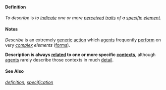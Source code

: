 #### Definition

*To describe* is *to [indicate](https://github.com/gcassel/Modular-Organization-Terminology/blob/master/terms/indicate.md) one or more [perceived](https://github.com/gcassel/Modular-Organization-Terminology/blob/master/terms/perceive.md) [traits](https://github.com/gcassel/Modular-Organization-Terminology/blob/master/terms/trait.md) of a [specific](https://github.com/gcassel/Modular-Organization-Terminology/blob/master/terms/specific.md) [element](https://github.com/gcassel/Modular-Organization-Terminology/blob/master/terms/element.md)*.
		
#### Notes  

*Describe* is an extremely [generic](https://github.com/gcassel/Modular-Organization-Terminology/blob/master/terms/generic.md) [action](https://github.com/gcassel/Modular-Organization-Terminology/blob/master/terms/action.md) which [agents](https://github.com/gcassel/Modular-Organization-Terminology/blob/master/terms/agent.md) frequently [perform](https://github.com/gcassel/Modular-Organization-Terminology/blob/master/terms/perform.md) on very *[complex](https://github.com/gcassel/Modular-Organization-Terminology/blob/master/terms/complex.md) elements* ([forms](https://github.com/gcassel/Modular-Organization-Terminology/blob/master/terms/form.md)).

**Description is always [related](https://github.com/gcassel/Modular-Organization-Terminology/blob/master/terms/relate.md) to one or more specific [contexts](https://github.com/gcassel/Modular-Organization-Terminology/blob/master/terms/context.md)**, although [agents](https://github.com/gcassel/Modular-Organization-Terminology/blob/master/terms/agent.md) rarely describe those contexts in much [detail](https://github.com/gcassel/Modular-Organization-Terminology/blob/master/terms/detail.md).

#### See Also

*[definition](https://github.com/gcassel/Modular-Organization-Terminology/blob/master/terms/definition.md), [specification](https://github.com/gcassel/Modular-Organization-Terminology/blob/master/terms/specification.md)*
